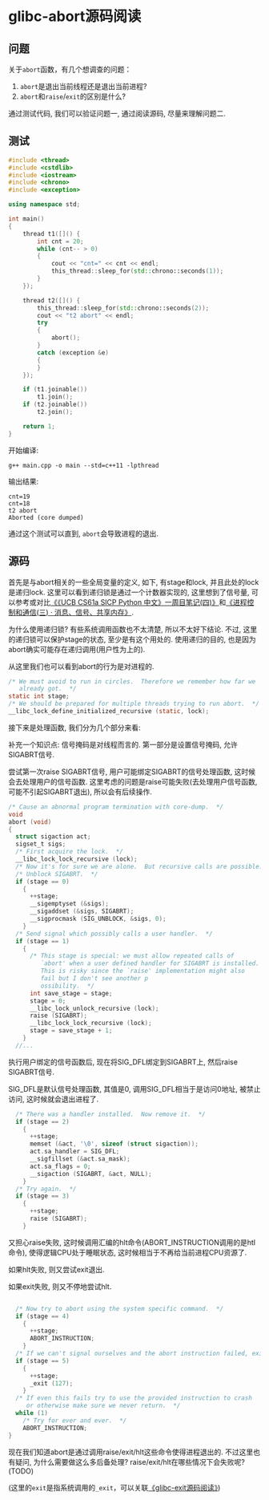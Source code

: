 # glibc-abort源码阅读


## 问题
关于`abort`函数，有几个想调查的问题：

<!--more-->

1. `abort`是退出当前线程还是退出当前进程?
2. `abort`和`raise`/`exit`的区别是什么?


通过测试代码, 我们可以验证问题一, 通过阅读源码, 尽量来理解问题二.

## 测试
```C++
#include <thread>
#include <cstdlib>
#include <iostream>
#include <chrono>
#include <exception>

using namespace std;

int main()
{
    thread t1([]() {
        int cnt = 20;
        while (cnt-- > 0)
        {
            cout << "cnt=" << cnt << endl;
            this_thread::sleep_for(std::chrono::seconds(1));
        }
    });

    thread t2([]() {
        this_thread::sleep_for(std::chrono::seconds(2));
        cout << "t2 abort" << endl;
        try
        {
            abort();
        }
        catch (exception &e)
        {
        }
    });

    if (t1.joinable())
        t1.join();
    if (t2.joinable())
        t2.join();

    return 1;
}
```
开始编译:
```Shell
g++ main.cpp -o main --std=c++11 -lpthread
```
输出结果:
```Shell
cnt=19
cnt=18
t2 abort
Aborted (core dumped)
```
通过这个测试可以直到, `abort`会导致进程的退出.

## 源码

首先是与abort相关的一些全局变量的定义, 如下, 有stage和lock, 并且此处的lock是递归lock. 这里可以看到递归锁是通过一个计数器实现的, 这里想到了信号量, 可以参考或对比[《《UCB CS61a SICP Python 中文》一周目笔记(四)》](/202109/sicp-python-read4)和[《进程控制和通信(三) · 消息、信号、共享内存》](/202105/process-ctracon3).

为什么使用递归锁? 有些系统调用函数也不太清楚, 所以不太好下结论. 不过, 这里的递归锁可以保护stage的状态, 至少是有这个用处的. 使用递归的目的, 也是因为abort确实可能存在递归调用(用户性为上的).

从这里我们也可以看到abort的行为是对进程的.
```C
/* We must avoid to run in circles.  Therefore we remember how far we
   already got.  */
static int stage;
/* We should be prepared for multiple threads trying to run abort.  */
__libc_lock_define_initialized_recursive (static, lock);
```

接下来是处理函数, 我们分为几个部分来看:

补充一个知识点: 信号掩码是对线程而言的. 第一部分是设置信号掩码, 允许SIGABRT信号.

尝试第一次raise SIGABRT信号, 用户可能绑定SIGABRT的信号处理函数, 这时候会去处理用户的信号函数. 这里考虑的问题是raise可能失败(去处理用户信号函数, 可能不引起SIGABRT退出), 所以会有后续操作.
```C
/* Cause an abnormal program termination with core-dump.  */
void
abort (void)
{
  struct sigaction act;
  sigset_t sigs;
  /* First acquire the lock.  */
  __libc_lock_lock_recursive (lock);
  /* Now it's for sure we are alone.  But recursive calls are possible.  */
  /* Unblock SIGABRT.  */
  if (stage == 0)
    {
      ++stage;
      __sigemptyset (&sigs);
      __sigaddset (&sigs, SIGABRT);
      __sigprocmask (SIG_UNBLOCK, &sigs, 0);
    }
  /* Send signal which possibly calls a user handler.  */
  if (stage == 1)
    {
      /* This stage is special: we must allow repeated calls of
         `abort' when a user defined handler for SIGABRT is installed.
         This is risky since the `raise' implementation might also
         fail but I don't see another p
         ossibility.  */
      int save_stage = stage;
      stage = 0;
      __libc_lock_unlock_recursive (lock);
      raise (SIGABRT);
      __libc_lock_lock_recursive (lock);
      stage = save_stage + 1;
    }
  //...
```

执行用户绑定的信号函数后, 现在将SIG_DFL绑定到SIGABRT上, 然后raise SIGABRT信号.

SIG_DFL是默认信号处理函数, 其值是0, 调用SIG_DFL相当于是访问0地址, 被禁止访问, 这时候就会退出进程了.
```C
  /* There was a handler installed.  Now remove it.  */
  if (stage == 2)
    {
      ++stage;
      memset (&act, '\0', sizeof (struct sigaction));
      act.sa_handler = SIG_DFL;
      __sigfillset (&act.sa_mask);
      act.sa_flags = 0;
      __sigaction (SIGABRT, &act, NULL);
    }
  /* Try again.  */
  if (stage == 3)
    {
      ++stage;
      raise (SIGABRT);
    }
```

又担心raise失败, 这时候调用汇编的hlt命令(ABORT_INSTRUCTION调用的是htl命令), 使得逻辑CPU处于睡眠状态, 这时候相当于不再给当前进程CPU资源了.

如果hlt失败, 则又尝试exit退出.

如果exit失败, 则又不停地尝试hlt.
```C

  /* Now try to abort using the system specific command.  */
  if (stage == 4)
    {
      ++stage;
      ABORT_INSTRUCTION;
    }
  /* If we can't signal ourselves and the abort instruction failed, exit.  */
  if (stage == 5)
    {
      ++stage;
      _exit (127);
    }
  /* If even this fails try to use the provided instruction to crash
     or otherwise make sure we never return.  */
  while (1)
    /* Try for ever and ever.  */
    ABORT_INSTRUCTION;
}
```

现在我们知道abort是通过调用raise/exit/hlt这些命令使得进程退出的. 不过这里也有疑问, 为什么需要做这么多后备处理? raise/exit/hlt在哪些情况下会失败呢? (TODO)

(这里的`exit`是指系统调用的`_exit`，可以关联[《glibc-exit源码阅读》](/202201/glibc-exit))
